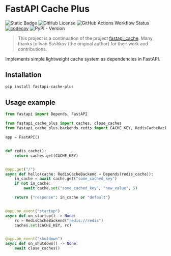 # FastAPI Cache Plus

![Static Badge](https://img.shields.io/badge/FastAPI%20Cache-Successor-blue) ![GitHub License](https://img.shields.io/github/license/leynier/fastapi-cache-plus?label=License) ![GitHub Actions Workflow Status](https://img.shields.io/github/actions/workflow/status/leynier/fastapi-cache-plus/tests.yaml?label=Tests) [![codecov](https://codecov.io/github/leynier/fastapi-cache-plus/branch/master/graph/badge.svg?token=EGBM54K25J)](https://codecov.io/github/leynier/fastapi-cache-plus) ![PyPI - Version](https://img.shields.io/pypi/v/fastapi-cache-plus?label=Version)

> This project is a continuation of the project [fastapi_cache](https://github.com/comeuplater/fastapi_cache). Many thanks to Ivan Sushkov (the original author) for their work and contributions.

Implements simple lightweight cache system as dependencies in FastAPI.

## Installation

```sh
pip install fastapi-cache-plus
```

## Usage example

```python
from fastapi import Depends, FastAPI

from fastapi_cache_plus import caches, close_caches
from fastapi_cache_plus.backends.redis import CACHE_KEY, RedisCacheBackend

app = FastAPI()


def redis_cache():
    return caches.get(CACHE_KEY)


@app.get("/")
async def hello(cache: RedisCacheBackend = Depends(redis_cache)):
    in_cache = await cache.get("some_cached_key")
    if not in_cache:
        await cache.set("some_cached_key", "new_value", 5)

    return {"response": in_cache or "default"}


@app.on_event("startup")
async def on_startup() -> None:
    rc = RedisCacheBackend("redis://redis")
    caches.set(CACHE_KEY, rc)


@app.on_event("shutdown")
async def on_shutdown() -> None:
    await close_caches()
```
